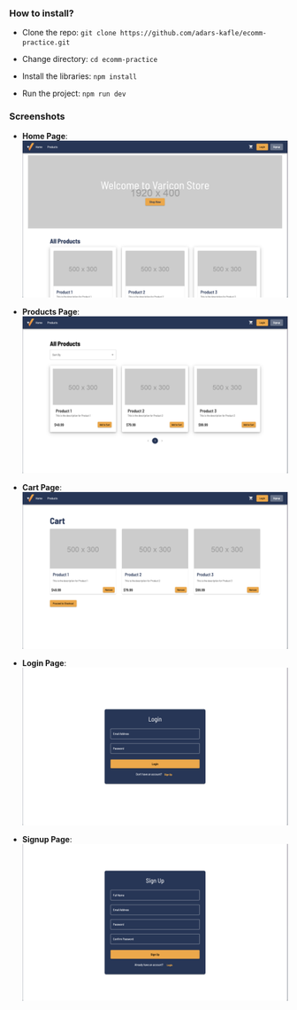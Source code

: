 ### How to install?

- Clone the repo: `git clone https://github.com/adars-kafle/ecomm-practice.git`

- Change directory: `cd ecomm-practice`

- Install the libraries: `npm install`

- Run the project: `npm run dev`

### Screenshots

- **Home Page**:
  ![Home Page](./docs/home.png)

- **Products Page**:
  ![Products Page](./docs/products.png)

- **Cart Page**:
  ![Cart Page](./docs/cart.png)

- **Login Page**:
  ![Login Page](./docs/login.png)

- **Signup Page**:
  ![Signup Page](./docs/signup.png)
